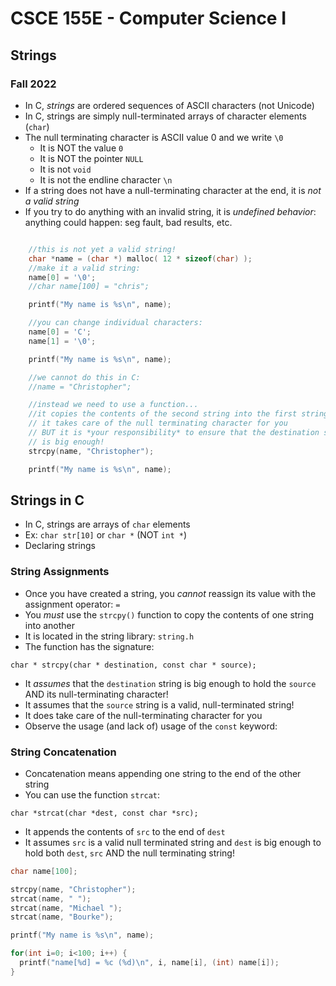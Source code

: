 
# CSCE 155E - Computer Science I
## Strings
### Fall 2022

* In C, *strings* are ordered sequences of ASCII characters (not Unicode)
* In C, strings are simply null-terminated arrays of character elements (`char`)
* The null terminating character is ASCII value 0 and we write `\0`
  * It is NOT the value `0`
  * It is NOT the pointer `NULL`
  * It is not `void`
  * It is not the endline character `\n`
* If a string does not have a null-terminating character at the end, it is *not a valid string*
* If you try to do anything with an invalid string, it is *undefined behavior*: anything could happen: seg fault, bad results, etc.

```c

    //this is not yet a valid string!
    char *name = (char *) malloc( 12 * sizeof(char) );
    //make it a valid string:
    name[0] = '\0';
    //char name[100] = "chris";

    printf("My name is %s\n", name);

    //you can change individual characters:
    name[0] = 'C';
    name[1] = '\0';

    printf("My name is %s\n", name);

    //we cannot do this in C:
    //name = "Christopher";

    //instead we need to use a function...
    //it copies the contents of the second string into the first string
    // it takes care of the null terminating character for you
    // BUT it is *your responsibility* to ensure that the destination string
    // is big enough!
    strcpy(name, "Christopher");

    printf("My name is %s\n", name);

```

## Strings in C

* In C, strings are arrays of `char` elements
* Ex: `char str[10]` or `char *` (NOT `int *`)
* Declaring strings

### String Assignments

* Once you have created a string, you *cannot* reassign its value with the assignment operator: `=`
* You *must* use the `strcpy()` function to copy the contents of one string into another
* It is located in the string library: `string.h`
* The function has the signature:

`char * strcpy(char * destination, const char * source);`

* It *assumes* that the `destination` string is big enough to hold the `source` AND its null-terminating character!
* It assumes that the `source` string is a valid, null-terminated string!
* It does take care of the null-terminating character for you
* Observe the usage (and lack of) usage of the `const` keyword:

### String Concatenation

* Concatenation means appending one string to the end of the other string
* You can use the function `strcat`:

`char *strcat(char *dest, const char *src);`

* It appends the contents of `src` to the end of `dest`
* It assumes `src` is a valid null terminated string and `dest` is big enough to hold both `dest`, `src` AND the null terminating string!

```c
char name[100];

strcpy(name, "Christopher");
strcat(name, " ");
strcat(name, "Michael ");
strcat(name, "Bourke");

printf("My name is %s\n", name);

for(int i=0; i<100; i++) {
  printf("name[%d] = %c (%d)\n", i, name[i], (int) name[i]);
}
```

```c







```
